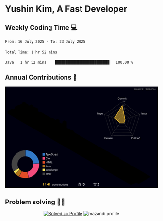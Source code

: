 # Yushin Kim, A Fast Developer

## Weekly Coding Time 💻

<!--START_SECTION:waka-->

```txt
From: 16 July 2025 - To: 23 July 2025

Total Time: 1 hr 52 mins

Java   1 hr 52 mins    █████████████████████████   100.00 %
```

<!--END_SECTION:waka-->

## Annual Contributions 🏃

![](./profile-3d-contrib/profile-night-rainbow.svg)

## Problem solving 👨‍💻

<div align="center">

[![Solved.ac Profile](http://mazassumnida.wtf/api/v2/generate_badge?boj=kys010306)](https://solved.ac/kys010306)
![mazandi profile](http://mazandi.herokuapp.com/api?handle=kys010306&theme=dark)

</div>
